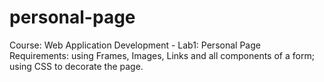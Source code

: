 # personal-page 
Course: Web Application Development - Lab1: Personal Page <br />
Requirements: using Frames, Images, Links and all components of a form; using CSS to decorate the page. 
